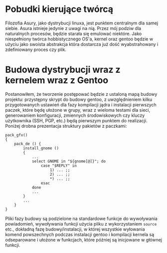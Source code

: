# Pobudki kierujące twórcą
Filozofia Asury, jako dystrybucji linuxa, jest punktem centralnym 
dla samej siebie. Asura istnieje jedynie z uwagi na nią.
Przez mój podziw dla naturalnych procesów, będzie starała 
się emulować niektóre. Jako niespełniony twórca hobbistycznego
OS'a, kernel oraz gentoo będzie w użyciu jako swoista abstrakcja
która dostarcza już dość wyabstrahowany i zdefiniowany proces czy plik.

# Budowa dystrybucji wraz z kernelem wraz z Gentoo
Postanowiłem, że tworzenie postępować będzie z ustaloną mapą 
budowy projektu: przystępny skrypt do budowy gentoo, z uwzględnieniem
kilku przygotowanych ustawień dla fazy kompilacji jądra i instalacji
pierwszych paczek, które będę ułożone w grupy, wraz z wieloma testami
dla sieci, generowaniem konfiguracji, zmiennych środowiskowych czy
kluczy użytkownika (SSH, PGP, etc.) będą pierwszym punktem do 
realizacji. Poniżej drobna prezentacja struktury pakietów z paczkami:
```shell
pack_gfx()
{
	pack_de () {
		install_gnome ()
		{
			...
			select GNOME in "${gnome[@]}"; do
				case "$REPLY" in
					1) ... ;;
					2) ... ;;
					*) ... ;;
				esac
			done
			...
		}
		...
	}
}
```
Pliki fazy budowy są podzielone na standardowe funkcje do
wywoływania powiadomień, wywoływania funkcji użycia pliku
z wykorzystaniem `source` etc., dokładną fazę budowy/instalacji,
w której wszystkie wyłowania komend powszechnych podczas instalacji
gentoo i kompilacji kernela są odseparowane i ułożone w 
funkcjach, które później są inicjowane w głównej funkcji.